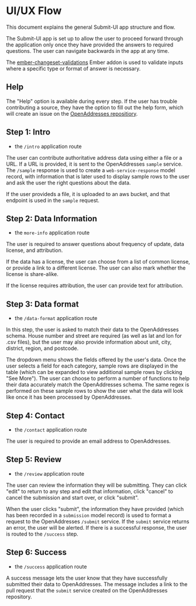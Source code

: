 # UI/UX Flow

This document explains the general Submit-UI app structure and flow.

The Submit-UI app is set up to allow the user to proceed forward through the application only once they have provided the answers to required questions. The user can navigate backwards in the app at any time.

The [ember-changeset-validations](https://github.com/poteto/ember-changeset-validations) Ember addon is used to validate inputs where a specific type or format of answer is necessary.

## Help

The "Help" option is available during every step. If the user has trouble contributing a source, they have the option to fill out the help form, which will create an issue on the [OpenAddresses repositiory](https://github.com/openaddresses/openaddresses/issues). 

## Step 1: Intro  

* the `/intro` application route

The user can contribute authoritative address data using either a file or a URL. If a URL is provided, it is sent to the OpenAddresses `sample` service. The `/sample` response is used to create a `web-service-response` model record, with information that is later used to display sample rows to the user and ask the user the right questions about the data. 

If the user provideds a file, it is uploaded to an aws bucket, and that endpoint is used in the `sample` request.

## Step 2: Data Information 

* the `more-info` application route

The user is required to answer questions about frequency of update, data license, and attribution. 

If the data has a license, the user can choose from a list of common license, or provide a link to a different license. The user can also mark whether the license is share-alike. 

If the license requires attribution, the user can provide text for attribution.

## Step 3: Data format 

* the `/data-format` application route

In this step, the user is asked to match their data to the OpenAddresses schema. House number and street are required (as well as lat and lon for .csv files), but the user may also provide information about unit, city, district, region, and postcode.

The dropdown menu shows the fields offered by the user's data. Once the user selects a field for each category, sample rows are displayed in the table (which can be expanded to view additional sample rows by clicking "See More"). The user can choose to perform a number of functions to help their data accurately match the OpenAddresses schema. The same regex is performed on these sample rows to show the user what the data will look like once it has been processed by OpenAddresses.

## Step 4: Contact 

* the `/contact` application route

The user is required to provide an email address to OpenAddresses.

## Step 5: Review 

* the `/review` application route

The user can review the information they will be submitting. They can click "edit" to return to any step and edit that information, click "cancel" to cancel the submission and start over, or click "submit". 

When the user clicks "submit", the information they have provided (which has been recorded in a `submission` model record) is used to format a request to the OpenAddresses `/submit` service. If the `submit` service returns an error, the user will be alerted. If there is a successful response, the user is routed to the `/success` step.

## Step 6: Success 

* the `/success` application route

A success message lets the user know that they have successfully submitted their data to OpenAddresses. The message includes a link to the pull request that the `submit` service created on the OpenAddresses repository.

